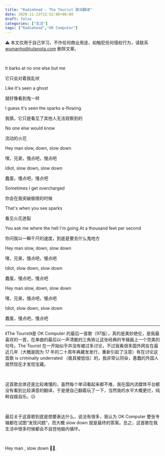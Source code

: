 ```yaml
---
title: "Radiohead - The Tourist 歌词翻译"
date: 2020-11-23T22:52:06+08:00
draft: false
categories: ["生活"]
tags: ["Radiohead","OK Computer"]
---
```


:warning: 本文仅用于自己学习，不作任何商业用途，如触犯任何侵权行为，请联系 wumanho@tutanota.com 删除文章。

&nbsp;

It barks at no one else but me

它只会对着我乱吠

Like it's seen a ghost

就好像看到鬼一样

I guess it's seen the sparks a-flowing

我猜，它只是看见了其他人无法观察到的

No one else would know

流动的火花

Hey man slow, down, slow down

嘿，兄弟，慢点吧，慢点吧

Idiot, slow down, slow down

蠢蛋，慢点吧，慢点吧

Sometimes I get overcharged

你会在我突破极限的时候

That's when you see sparks

看见火花迸裂

You ask me where the hell I'm going
At a thousand feet per second

你问我以一瞬千尺的速度，到底是要去什么鬼地方

Hey man slow, down, slow down

嘿，兄弟，慢点吧，慢点吧

Idiot, slow down, slow down

蠢蛋，慢点吧，慢点吧

Hey man slow, down, slow down

嘿，兄弟，慢点吧，慢点吧

Idiot, slow down, slow down

蠢蛋，慢点吧，慢点吧

---

《The Tourist》是 OK Computer 的最后一首歌（97版），真的是美妙绝伦，是我最喜欢的一首，在单曲的最后以一声清脆的三角铁让这张经典的专辑画上一个完美的句号。The Tourist 在一开始似乎并没有被过多讨论，不过我看很多国外网友在最近几年（大概是因为 17 年的二十周年典藏发发行，重新引起了注意）有在讨论这首歌 is criminally underrated （极其被低估）的，我非常认同:laughing:，愚蠢的外国人居然现在才发现宝藏。  

&nbsp;

这首歌总体还是比较难懂的，虽然每个单词看起来都不难，我在国内流媒体平台都没有看到比较满意的翻译，于是便自己翻着玩了一下，当然我的水平大概更烂，纯粹自娱自乐。:expressionless:

&nbsp;

最后关于这首歌到底是想要表达什么，说法有很多，我认为 OK Computer 整张专辑都在试图“发现问题”，而大概 slow down 就是最终的答案。总之，这首歌在我生活中很多时候都会不自觉地脑内循环。

&nbsp;

Hey man , slow down :walking_man:.

